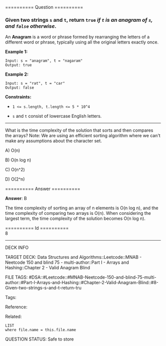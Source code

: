 ========== Question ==========  

### Given two strings `s` and `t`, return `true` _if `t` is an anagram of `s`, and `false` otherwise_.

An **Anagram** is a word or phrase formed by rearranging the letters of a
different word or phrase, typically using all the original letters exactly once.

**Example 1:**

```
Input: s = "anagram", t = "nagaram"
Output: true
```

**Example 2:**

```
Input: s = "rat", t = "car"
Output: false
```

**Constraints:**

- `1 <= s.length, t.length <= 5 * 10^4`

- `s` and `t` consist of lowercase English letters.

---

What is the time complexity of the solution that sorts and then compares the
arrays? Note: We are using an efficient sorting algorithm where we can't make
any assumptions about the character set.

A) O(n)

B) O(n log n)

C) O(n^2)

D) O(2^n)  

========== Answer ==========  

**Answer**: B

The time complexity of sorting an array of n elements is O(n log n), and the
time complexity of comparing two arrays is O(n). When considering the largest
term, the time complexity of the solution becomes O(n log n).

========== Id ==========  
8

---

DECK INFO

TARGET DECK: Data Structures and Algorithms::Leetcode::MNAB - Neetcode 150 and blind 75 - multi-author::Part I - Arrays and Hashing::Chapter 2 - Valid Anagram Blind

FILE TAGS: #DSA::#Leetcode::#MNAB-Neetcode-150-and-blind-75-multi-author::#Part-I-Arrays-and-Hashing::#Chapter-2-Valid-Anagram-Blind::#8-Given-two-strings-s-and-t-return-tru

Tags:

Reference:

Related:

```dataview
LIST
where file.name = this.file.name
```
QUESTION STATUS: Safe to store
